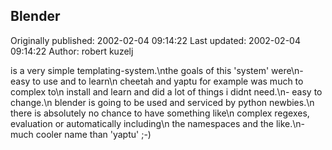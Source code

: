 ## Blender 
Originally published: 2002-02-04 09:14:22 
Last updated: 2002-02-04 09:14:22 
Author: robert kuzelj 
 
is a very simple templating-system.\nthe goals of this 'system' were\n- easy to use and to learn\n  cheetah and yaptu for example was much to complex to\n  install and learn and did a lot of things i didnt need.\n- easy to change.\n  blender is going to be used and serviced by python newbies.\n  there is absolutely no chance to have something like\n  complex regexes, evaluation or automatically including\n  the namespaces and the like.\n- much cooler name than 'yaptu' ;-)